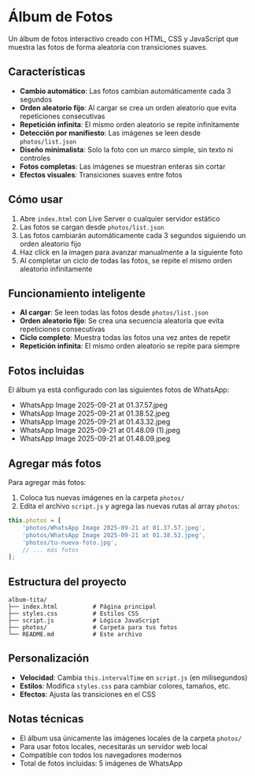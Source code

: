 # Álbum de Fotos

Un álbum de fotos interactivo creado con HTML, CSS y JavaScript que muestra las fotos de forma aleatoria con transiciones suaves.

## Características

- **Cambio automático**: Las fotos cambian automáticamente cada 3 segundos
- **Orden aleatorio fijo**: Al cargar se crea un orden aleatorio que evita repeticiones consecutivas
- **Repetición infinita**: El mismo orden aleatorio se repite infinitamente
- **Detección por manifiesto**: Las imágenes se leen desde `photos/list.json`
- **Diseño minimalista**: Solo la foto con un marco simple, sin texto ni controles
- **Fotos completas**: Las imágenes se muestran enteras sin cortar
- **Efectos visuales**: Transiciones suaves entre fotos

## Cómo usar

1. Abre `index.html` con Live Server o cualquier servidor estático
2. Las fotos se cargan desde `photos/list.json`
3. Las fotos cambiarán automáticamente cada 3 segundos siguiendo un orden aleatorio fijo
4. Haz click en la imagen para avanzar manualmente a la siguiente foto
5. Al completar un ciclo de todas las fotos, se repite el mismo orden aleatorio infinitamente

## Funcionamiento inteligente

- **Al cargar**: Se leen todas las fotos desde `photos/list.json`
- **Orden aleatorio fijo**: Se crea una secuencia aleatoria que evita repeticiones consecutivas
- **Ciclo completo**: Muestra todas las fotos una vez antes de repetir
- **Repetición infinita**: El mismo orden aleatorio se repite para siempre

## Fotos incluidas

El álbum ya está configurado con las siguientes fotos de WhatsApp:
- WhatsApp Image 2025-09-21 at 01.37.57.jpeg
- WhatsApp Image 2025-09-21 at 01.38.52.jpeg  
- WhatsApp Image 2025-09-21 at 01.43.32.jpeg
- WhatsApp Image 2025-09-21 at 01.48.09 (1).jpeg
- WhatsApp Image 2025-09-21 at 01.48.09.jpeg

## Agregar más fotos

Para agregar más fotos:

1. Coloca tus nuevas imágenes en la carpeta `photos/`
2. Edita el archivo `script.js` y agrega las nuevas rutas al array `photos`:

```javascript
this.photos = [
    'photos/WhatsApp Image 2025-09-21 at 01.37.57.jpeg',
    'photos/WhatsApp Image 2025-09-21 at 01.38.52.jpeg',
    'photos/tu-nueva-foto.jpg',
    // ... más fotos
];
```

## Estructura del proyecto

```
album-tita/
├── index.html          # Página principal
├── styles.css          # Estilos CSS
├── script.js           # Lógica JavaScript
├── photos/             # Carpeta para tus fotos
└── README.md           # Este archivo
```

## Personalización

- **Velocidad**: Cambia `this.intervalTime` en `script.js` (en milisegundos)
- **Estilos**: Modifica `styles.css` para cambiar colores, tamaños, etc.
- **Efectos**: Ajusta las transiciones en el CSS

## Notas técnicas

- El álbum usa únicamente las imágenes locales de la carpeta `photos/`
- Para usar fotos locales, necesitarás un servidor web local
- Compatible con todos los navegadores modernos
- Total de fotos incluidas: 5 imágenes de WhatsApp